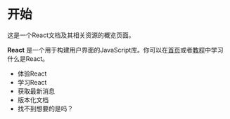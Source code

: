 # 开始



这是一个React文档及其相关资源的概览页面。



**React** 是一个用于构建用户界面的JavaScript库。你可以在[首页](https://react.docschina.org/)或者[教程](https://react.docschina.org/tutorial/tutorial.html)中学习什么是React。

* 体验React
* 学习React
* 获取最新消息
* 版本化文档
* 找不到想要的是吗？
